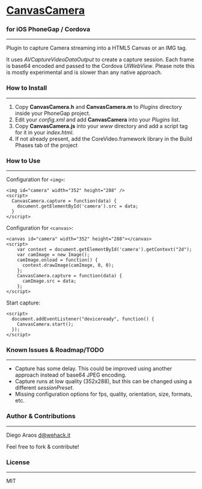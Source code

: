 # [CanvasCamera](http://github.com/daraosn/Cordova-CanvasCamera)
### for iOS PhoneGap / Cordova
***

Plugin to capture Camera streaming into a HTML5 Canvas or an IMG tag.

It uses *AVCaptureVideoDataOutput* to create a capture session. Each frame is base64 encoded and passed to the Cordova *UIWebView*. Please note this is mostly experimental and is slower than any native approach.

### How to Install
***

1. Copy **CanvasCamera.h** and **CanvasCamera.m** to *Plugins* directory inside your PhoneGap project.
2. Edit your *config.xml* and add **CanvasCamera** into your *Plugins* list.
3. Copy **CanvasCamera.js** into your *www* directory and add a script tag for it in your *index.html*.
4. If not already present, add the CoreVideo.framework library in the Build Phases tab of the project

### How to Use
***

Configuration for ````<img>````:

    <img id="camera" width="352" height="288" />
    <script>
      CanvasCamera.capture = function(data) {
        document.getElementById('camera').src = data;
      }
    </script>

Configuration for ````<canvas>````: 

    <canvas id="camera" width="352" height="288"></canvas>
    <script>
        var context = document.getElementById('camera').getContext("2d");
        var camImage = new Image();
        camImage.onload = function() {
          context.drawImage(camImage, 0, 0);
        };
        CanvasCamera.capture = function(data) {
          camImage.src = data;
        };
    </script>

Start capture:

    <script>
      document.addEventListener("deviceready", function() {
        CanvasCamera.start();
      });
    </script>


### Known Issues & Roadmap/TODO
***

* Capture has some delay. This could be improved using another approach instead of base64 JPEG encoding.
* Capture runs at low quality (352x288), but this can be changed using a different *sessionPreset*.
* Missing configuration options for fps, quality, orientation, size, formats, etc.


### Author & Contributions
***

Diego Araos <d@wehack.it>

Feel free to fork & contribute!

### License
***

MIT
